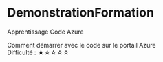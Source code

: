 # DemonstrationFormation
Apprentissage Code Azure

Comment démarrer avec le code sur le portail Azure  
Difficulté : ★☆☆☆☆